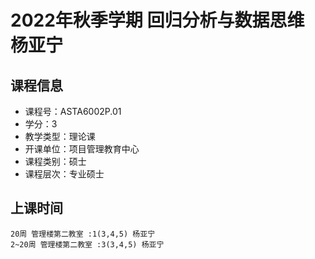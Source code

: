 # 2022年秋季学期 回归分析与数据思维 杨亚宁






## 课程信息

- 课程号：ASTA6002P.01
- 学分：3
- 教学类型：理论课
- 开课单位：项目管理教育中心
- 课程类别：硕士
- 课程层次：专业硕士

## 上课时间

```
20周 管理楼第二教室 :1(3,4,5) 杨亚宁
2~20周 管理楼第二教室 :3(3,4,5) 杨亚宁
```

